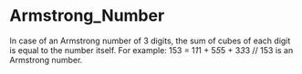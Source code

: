 # Armstrong_Number
In case of an Armstrong number of 3 digits, the sum of cubes of each digit is equal to the number itself. For example:  153 = 1*1*1 + 5*5*5 + 3*3*3  // 153 is an Armstrong number.
